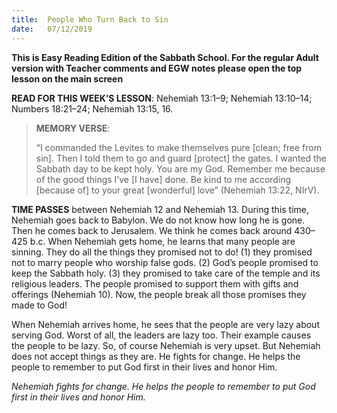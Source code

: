 ```yaml
---
title:  People Who Turn Back to Sin
date:   07/12/2019
---
```


**This is Easy Reading Edition of the Sabbath School. For the regular Adult version with Teacher comments and EGW notes please open the top lesson on the main screen** 

**READ FOR THIS WEEK’S LESSON**: Nehemiah 13:1–9; Nehemiah 13:10–14; Numbers 18:21–24; Nehemiah 13:15, 16.

> **MEMORY VERSE**: <p></p> “I commanded the Levites to make themselves pure [clean; free from sin]. Then I told them to go and guard [protect] the gates. I wanted the Sabbath day to be kept holy. You are my God. Remember me because of the good things I’ve [I have] done. Be kind to me according [because of] to your great [wonderful] love” (Nehemiah 13:22, NIrV).

**TIME PASSES** between Nehemiah 12 and Nehemiah 13. During this time, Nehemiah goes back to Babylon. We do not know how long he is gone. Then he comes back to Jerusalem. We think he comes back around 430–425 b.c. When Nehemiah gets home, he learns that many people are sinning. They do all the things they promised not to do! (1) they promised not to marry people who worship false gods. (2) God’s people promised to keep the Sabbath holy. (3) they promised to take care of the temple and its religious leaders. The people promised to support them with gifts and offerings (Nehemiah 10). Now, the people break all those promises they made to God!

When Nehemiah arrives home, he sees that the people are very lazy about serving God. Worst of all, the leaders are lazy too. Their example causes the people to be lazy. So, of course Nehemiah is very upset. But Nehemiah does not accept things as they are. He fights for change. He helps the people to remember to put God first in their lives and honor Him.

_Nehemiah fights for change. He helps the people to remember to put God first in their lives and honor Him._